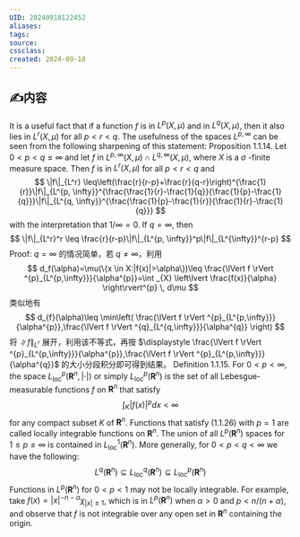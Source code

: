 ```yaml
---
UID: 20240918122452 
aliases: 
tags: 
source: 
cssclass: 
created: 2024-09-18
---
```

## ✍内容
It is a useful fact that if a function $f$ is in $L^p(X, \mu)$ and in $L^q(X, \mu)$, then it also lies in $L^r(X, \mu)$ for all $p<r<q$. The usefulness of the spaces $L^{p, \infty}$ can be seen from the following sharpening of this statement:
Proposition 1.1.14. Let $0<p<q \leq \infty$ and let $f$ in $L^{p, \infty}(X, \mu) \cap L^{q, \infty}(X, \mu)$, where $X$ is a $\sigma$ -finite measure space. Then $f$ is in $L^r(X, \mu)$ for all $p<r<q$ and
$$
\|f\|_{L^r} \leq\left(\frac{r}{r-p}+\frac{r}{q-r}\right)^{\frac{1}{r}}\|f\|_{L^{p, \infty}}^{\frac{\frac{1}{r}-\frac{1}{q}}{\frac{1}{p}-\frac{1}{q}}}\|f\|_{L^{q, \infty}}^{\frac{\frac{1}{p}-\frac{1}{r}}{\frac{1}{r}-\frac{1}{q}}}
$$
with the interpretation that $1 / \infty=0$.
If $\displaystyle q=\infty$, then
$$
\|f\|_{L^r}^r \leq \frac{r}{r-p}\|f\|_{L^{p, \infty}}^p\|f\|_{L^{\infty}}^{r-p}
$$Proof: $\displaystyle q=\infty$ 的情况简单，若 $\displaystyle q\neq \infty$，利用
$$
d_f(\alpha)=\mu(\{x \in X:|f(x)|>\alpha\})\leq \frac{\lVert f \rVert ^{p}_{L^{p,\infty}}}{\alpha^{p}}=\int _{X} \left\lvert  \frac{f(x)}{\alpha} \right\rvert^{p} \, d\mu
$$
类似地有
$$
d_{f}(\alpha)\leq \min\left( \frac{\lVert f \rVert ^{p}_{L^{p,\infty}}}{\alpha^{p}},\frac{\lVert f \rVert ^{q}_{L^{q,\infty}}}{\alpha^{q}} \right)
$$
将 $\displaystyle \lVert f \rVert_{L^{r}}$ 展开，利用该不等式，再按 $\displaystyle \frac{\lVert f \rVert ^{p}_{L^{p,\infty}}}{\alpha^{p}},\frac{\lVert f \rVert ^{p}_{L^{p,\infty}}}{\alpha^{q}}$ 的大小分段积分即可得到结果。
Definition 1.1.15. For $0<p<\infty$, the space $L_{\mathrm{loc}}^p\left(\mathbf{R}^n,|\cdot|\right)$ or simply $L_{\mathrm{loc}}^p\left(\mathbf{R}^n\right)$ is the set of all Lebesgue-measurable functions $f$ on $\mathbf{R}^n$ that satisfy
$$
\int_K|f(x)|^p d x<\infty
$$
for any compact subset $K$ of $\mathbf{R}^n$. Functions that satisfy (1.1.26) with $p=1$ are called locally integrable functions on $\mathbf{R}^n$.
The union of all $L^p\left(\mathbf{R}^n\right)$ spaces for $1 \leq p \leq \infty$ is contained in $L_{\mathrm{loc}}^1\left(\mathbf{R}^n\right)$. More generally, for $0<p<q<\infty$ we have the following:
$$
L^q\left(\mathbf{R}^n\right) \subseteq L_{\mathrm{loc}}^q\left(\mathbf{R}^n\right) \subseteq L_{\mathrm{loc}}^p\left(\mathbf{R}^n\right)
$$
Functions in $L^p\left(\mathbf{R}^n\right)$ for $0<p<1$ may not be locally integrable. For example, take $f(x)=|x|^{-n-\alpha} \chi_{|x| \leq 1}$, which is in $L^p\left(\mathbf{R}^n\right)$ when $\alpha>0$ and $p<n /(n+\alpha)$, and observe that $f$ is not integrable over any open set in $\mathbf{R}^n$ containing the origin.